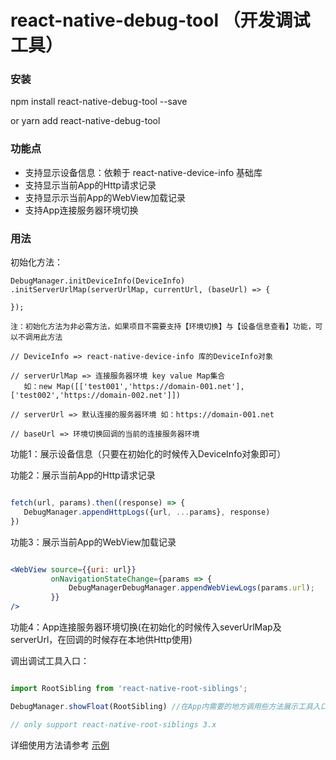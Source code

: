 # react-native-debug-tool （开发调试工具）


### 安装

npm install react-native-debug-tool --save 

or yarn add react-native-debug-tool


### 功能点

 * 支持显示设备信息：依赖于 react-native-device-info 基础库
 * 支持显示当前App的Http请求记录
 * 支持显示示当前App的WebView加载记录
 * 支持App连接服务器环境切换

### 用法

 初始化方法：
 
  ```
  DebugManager.initDeviceInfo(DeviceInfo)
  .initServerUrlMap(serverUrlMap, currentUrl, (baseUrl) => {
  
  });
  
  注：初始化方法为非必需方法，如果项目不需要支持【环境切换】与【设备信息查看】功能，可以不调用此方法
  
  // DeviceInfo => react-native-device-info 库的DeviceInfo对象
  
  // serverUrlMap => 连接服务器环境 key value Map集合
     如：new Map([['test001','https://domain-001.net'],['test002','https://domain-002.net']])
     
  // serverUrl => 默认连接的服务器环境 如：https://domain-001.net
  
  // baseUrl => 环境切换回调的当前的连接服务器环境
  
  ```
功能1：展示设备信息（只要在初始化的时候传入DeviceInfo对象即可）

功能2：展示当前App的Http请求记录 

```js

fetch(url, params).then((response) => {
   DebugManager.appendHttpLogs({url, ...params}, response)
})

```
功能3：展示当前App的WebView加载记录

```jsx

<WebView source={{uri: url}}
         onNavigationStateChange={params => {
             DebugManagerDebugManager.appendWebViewLogs(params.url);
         }}
/>

```

功能4：App连接服务器环境切换(在初始化的时候传入severUrlMap及serverUrl，在回调的时候存在本地供Http使用)


调出调试工具入口：
```js

import RootSibling from 'react-native-root-siblings';

DebugManager.showFloat(RootSibling) //在App内需要的地方调用些方法展示工具入口浮点

// only support react-native-root-siblings 3.x

```

详细使用方法请参考 [示例](https://github.com/chende008/react-native-easy-app-sample)
